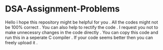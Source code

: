 # DSA-Assignment-Problems

Hello i hope this repository might be helpful for you . All the codes might not be 100% correct . You can also help to rectify the code . I request you not to make unnecessry changes in the code directly . You can copy this code and run this in a seperate C compiler . If your code seems better then you can freely upload it .
